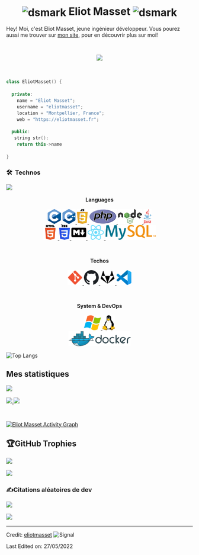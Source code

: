 <h1 align="center">
  <img alt="dsmark" align="center" height="50px" width="50px" src="https://c.tenor.com/cXlrPENTVkEAAAAi/chika-dance.gif">
  <b>Eliot Masset</b>
  <img alt="dsmark" align="center" height="50px" width="50px" src="https://c.tenor.com/cXlrPENTVkEAAAAi/chika-dance.gif">
</h1>

Hey! Moi, c'est Eliot Masset, jeune ingénieur développeur. Vous pourez aussi me trouver sur 
<a href="http://eliotmasset.fr">mon site</a>, 
pour en découvrir plus sur moi!

<br>

<p align="center">
  <a href="https://github.com/eliotmasset/eliotmasset"><img src="https://readme-typing-svg.herokuapp.com?color=%2336BCF7&center=true&vCenter=true&lines=Hey+%2C+bienvenue+sur+ma+page+GitHub;Je+suis+Eliot+Masset;Je+suis+Etudiant+en+ecole+d+Ingénieur;Dev+Web;Dev+Full+Stack;Open+Source+Lover+%3C3"></a>
</p>

<br>

```cpp
class EliotMasset() {
    
  private:
    name = "Eliot Masset";
    username = "eliotmasset";
    location = "Montpellier, France";
    web = "https://eliotmasset.fr";
  
  public:
   string str():
    return this->name
    
}
```

### 🛠 &nbsp;Technos
<img src="https://user-images.githubusercontent.com/73097560/115834477-dbab4500-a447-11eb-908a-139a6edaec5c.gif">

<p align="center">
  <b>Languages</b>
  <br>
  <br>
  <a href="https://en.wikipedia.org/wiki/C_(programming_language)" target="_blank">
    <code><img src="./images/c.svg" alt="C" height="40"/></code>
  </a>
  <a href="https://developer.mozilla.org/en-US/docs/Web/JavaScript" target="_blank">
    <code><img src="./images/cplusplus.svg" alt="C++" height="40"/></code>
  </a>
  <a href="https://en.wikipedia.org/wiki/C%2B%2B" target="_blank">
    <code><img src="./images/javascript.svg" alt="JavaScript" height="40"/></code>
  </a>
  <a href="https://en.wikipedia.org/wiki/PHP" target="_blank">
    <code><img src="./images/php.svg" alt="PHP" height="40"/></code>
  </a>
  <a href="https://nodejs.org" target="_blank">
    <code><img src="./images/node.svg" alt="NodeJS" height="40"/></code>
  </a>
  <a href="https://www.java.com" target="_blank">
    <code><img src="./images/java.svg" alt="Java" height="40"/></code>
  </a>
  <br>
  <a href="https://en.wikipedia.org/wiki/HTML" target="_blank">
    <code><img src="./images/html.svg" alt="HTML" height="40"/></code>
  </a>
  <a href="https://en.wikipedia.org/wiki/CSS" target="_blank">
    <code><img src="./images/css.svg" alt="CSS" height="40"/></code>
  </a>
  <a href="https://en.wikipedia.org/wiki/Markdown" target="_blank">
    <code><img src="./images/md.svg" alt="MarkDown" height="40"/></code>
  </a>
  <a href="https://reactjs.org" target="_blank">
    <code><img src="./images/react.svg" alt="ReactJS" height="40"/></code>
  </a>
  <a href="https://www.mysql.com" target="_blank">
    <code><img src="./images/mysql.svg" alt="MySQL" height="40"/></code>
  </a>
</p>

<br>

<p align="center">
  <b>Techos</b>
  <br>
  <br>
  <a href="https://en.wikipedia.org/wiki/Git" target="_blank">
    <code><img src="./images/git.svg" alt="Git" height="40"/></code>
  </a>
  <a href="https://en.wikipedia.org/wiki/GitHub" target="_blank">
    <code><img src="./images/github.svg" alt="GitHub" height="40"/></code>
  </a>
  <a href="https://en.wikipedia.org/wiki/GitLab" target="_blank">
    <code><img src="./images/gitlab.svg" alt="GitLab" height="40"/></code>
  </a>
  <a href="https://en.wikipedia.org/wiki/Visual_Studio_Code" target="_blank">
    <code><img src="./images/vscode.svg" alt="VSCode" height="40"/></code>
  </a>
</p>

<br>

<p align="center">
  <b>System & DevOps</b>
  <br>
  <br>
  <a href="https://en.wikipedia.org/wiki/Microsoft_Windows" target="_blank">
    <code><img src="./images/windows.svg" alt="Windows" height="40"/></code>
  </a>
  <a href="https://en.wikipedia.org/wiki/Linux" target="_blank">
    <code><img src="./images/linux.svg" alt="Linux" height="40"/></code>
  </a>
  <br>
  <a href="https://docker.com" target="_blank">
    <code><img src="./images/docker.svg" alt="Docker" height="40"/></code>
  </a>
</p>

![Top Langs](https://github-readme-stats.vercel.app/api/top-langs/?username=eliotmasset&layout=compact)


<!--<div align="center">
  <a href="https://open.spotify.com/album/10v912xgTZbjAtYfyKWJCS">
    <img src="https://readme-spotify-tingz.vercel.app/api/now-playing">
  </a>
</div>-->

## Mes statistiques
<img src="https://user-images.githubusercontent.com/73097560/115834477-dbab4500-a447-11eb-908a-139a6edaec5c.gif">

<br/>
<p align="left">
  <a href="https://abhigyantrips.dev/">
    <img width="49.5%" src="https://github-readme-stats.vercel.app/api?username=eliotmasset&show_icons=true&theme=dracula&icon_color=C54D45&title_color=D13C1F" />
    <img width="49.5%" src="https://github-readme-streak-stats.herokuapp.com/?user=eliotmasset&theme=dracula&icon_color=C54D45&title_color=D13C1F&ring=D13C1F&fire=D13C1F&stroke=D13C1F&currStreakNum=FFF&sideNums=FFF&currStreakLabel=D13C1F&sideLabels=D13C1F" />
  </a>
</p>
<br>

[![Eliot Masset Activity Graph](https://activity-graph.herokuapp.com/graph?username=eliotmasset&custom_title=Eliot%20Masset%20Contribution%20Graph&theme=github&bg_color=282828&hide_border=true&line=D13C1F&point=C54D45)](https://eliotmasset.fr)

## 🏆GitHub Trophies
<img src="https://user-images.githubusercontent.com/73097560/115834477-dbab4500-a447-11eb-908a-139a6edaec5c.gif">

![](https://github-profile-trophy.vercel.app/?username=eliotmasset&theme=discord&no-frame=false&no-bg=false&margin-w=4)

### ✍️Citations aléatoires de dev 
<img src="https://user-images.githubusercontent.com/73097560/115834477-dbab4500-a447-11eb-908a-139a6edaec5c.gif">

![](https://quotes-github-readme.vercel.app/api?type=horizontal&theme=merko)

------

Credit: [eliotmasset](https://github.com/eliotmasset) <img alt="Signal" height="25px" src="https://media.giphy.com/media/hlRzt8TxCNVcEZBt9w/giphy.gif">

Last Edited on: 27/05/2022
